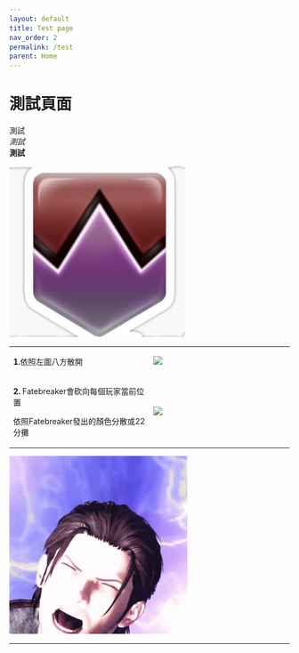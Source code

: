 ```yaml
---
layout: default
title: Test page
nav_order: 2
permalink: /test
parent: Home
---
```


# 測試頁面

測試  
*測試*  
**測試**

<img src= "https://github.com/BK13579/ffxivguide/blob/main/Images/DamageDown.jpg?raw=true" >
<table>
  <tr>
    <td width="50%">
      <p><b>1.</b>依照左圖八方散開</p>  
    </td>
    <td>
      <img src="https://i.imgur.com/4vrBb69.png">
    </td>
  </tr>
    <tr>
    <td width="50%">
      <p><b>2.</b> Fatebreaker會砍向每個玩家當前位置</p>
      <p>依照Fatebreaker發出的顏色分散或22分攤</p>
    </td>
    <td>
      <img src="https://i.imgur.com/Yk2V39w.png">
    </td>
  </tr>
</table>

<img src= "https://github.com/BK13579/ffxivguide/blob/main/Images/FINAL_FANTASY_XIV_320_.gif" alt="WoLscreaming" style="width:320px;height:320px;" loading="lazy">


---

